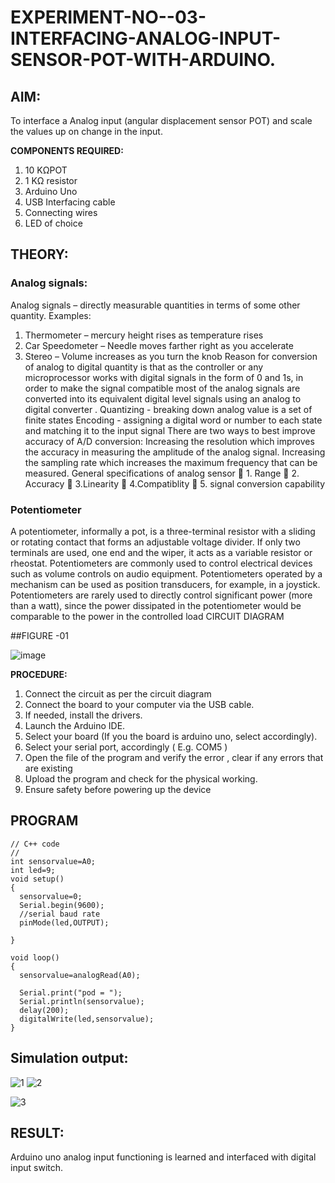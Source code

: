 # EXPERIMENT-NO--03-INTERFACING-ANALOG-INPUT-SENSOR-POT-WITH-ARDUINO.




## AIM:
  To interface a Analog  input (angular displacement sensor POT) and scale the values up on change in the input.


**COMPONENTS REQUIRED:**
1.	10 KΩPOT
2.	1 KΩ resistor 
3.	Arduino Uno 
4.	USB Interfacing cable 
5.	Connecting wires 
6.	LED of choice 



## THEORY: 

### Analog signals:

Analog signals – directly measurable quantities in terms of some other quantity.
Examples:
1. Thermometer – mercury height rises as temperature rises
2. Car Speedometer – Needle moves farther right as you accelerate
3. Stereo – Volume increases as you turn the knob
Reason for conversion of analog to digital quantity is that as the controller or any microprocessor works with digital signals in the form of 0 and 1s, in order to make the signal compatible  most of the analog signals are converted into its equivalent digital level signals using an analog to digital converter .
Quantizing - breaking down analog value is a set of finite states
Encoding - assigning a digital word or number to each state and matching it to the input signal
 There are two ways to best improve accuracy of A/D conversion:
Increasing the resolution which improves the accuracy in measuring the amplitude of the analog signal.
Increasing the sampling rate which increases the maximum frequency that can be measured.
General specifications of analog sensor
	1. Range
	2. Accuracy
	3.Linearity
	4.Compatiblity
	5. signal conversion capability

### Potentiometer
A potentiometer, informally a pot, is a three-terminal resistor with a sliding or rotating contact that forms an adjustable voltage divider. If only two terminals are used, one end and the wiper, it acts as a variable resistor or rheostat.
Potentiometers are commonly used to control electrical devices such as volume controls on audio equipment. Potentiometers operated by a mechanism can be used as position transducers, for example, in a joystick. Potentiometers are rarely used to directly control significant power (more than a watt), since the power dissipated in the potentiometer would be comparable to the power in the controlled load
CIRCUIT DIAGRAM






##FIGURE -01


![image](https://user-images.githubusercontent.com/36288975/163530788-eec3cdc3-95e8-4d2d-8349-6d0ea4c9439c.png)


**PROCEDURE:**

1.	Connect the circuit as per the circuit diagram 
2.	Connect the board to your computer via the USB cable.
3.	If needed, install the drivers.
4.	Launch the Arduino IDE.
5.	Select your board (If you the board is arduino uno, select accordingly).
6.	Select your serial port, accordingly ( E.g. COM5 )
7.	Open the file of the program  and verify the error , clear if any errors that are existing 
8.	Upload the program and check for the physical working. 
9.	Ensure safety before powering up the device 



## PROGRAM 
``` 
// C++ code
//
int sensorvalue=A0;
int led=9;
void setup()
{
  sensorvalue=0;
  Serial.begin(9600);
  //serial baud rate
  pinMode(led,OUTPUT);
  
}

void loop()
{
  sensorvalue=analogRead(A0);
 
  Serial.print("pod = ");
  Serial.println(sensorvalue);
  delay(200);
  digitalWrite(led,sensorvalue);
}
```
## Simulation output:


![1](https://user-images.githubusercontent.com/94226297/192278223-937ae7d4-7b2d-4a10-9e08-6bb923db11d2.png)
![2](https://user-images.githubusercontent.com/94226297/192278242-93202e0e-ca0b-4bc9-b83d-fd54925669d6.png)

![3](https://user-images.githubusercontent.com/94226297/192278268-eda9b4fd-6552-4256-ba35-1b6144f54f65.png)




## RESULT:
 Arduino uno analog input functioning is learned and interfaced with digital input switch.
